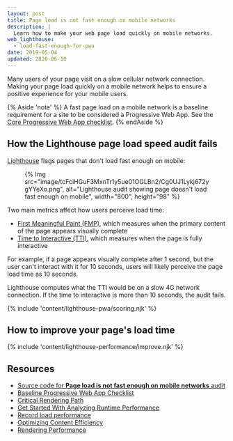 ```yaml
---
layout: post
title: Page load is not fast enough on mobile networks
description: |
  Learn how to make your web page load quickly on mobile networks.
web_lighthouse:
  - load-fast-enough-for-pwa
date: 2019-05-04
updated: 2020-06-10
---
```


Many users of your page visit on a slow cellular network connection.
Making your page load quickly on a mobile network
helps to ensure a positive experience for your mobile users.

{% Aside 'note' %}
A fast page load on a mobile network is a baseline requirement for a site
to be considered a Progressive Web App. See the
[Core Progressive Web App checklist](/pwa-checklist/#core).
{% endAside %}

## How the Lighthouse page load speed audit fails

[Lighthouse](https://developers.google.com/web/tools/lighthouse/)
flags pages that don't load fast enough on mobile:

<figure>
  {% Img src="image/tcFciHGuF3MxnTr1y5ue01OGLBn2/Cg0UJ1Lykj672ygYYeXo.png", alt="Lighthouse audit showing page doesn't load fast enough on mobile", width="800", height="98" %}
</figure>

Two main metrics affect how users perceive load time:

- [First Meaningful Paint (FMP)](/first-meaningful-paint), which measures when the primary content of the page appears visually complete
- [Time to Interactive (TTI)](/tti/), which measures when the page is fully interactive

For example, if a page appears visually complete after 1&nbsp;second,
but the user can't interact with it for 10&nbsp;seconds,
users will likely perceive the page load time as 10&nbsp;seconds.

Lighthouse computes what the TTI would be on a slow 4G network connection.
If the time to interactive is more than 10&nbsp;seconds, the audit fails.

{% include 'content/lighthouse-pwa/scoring.njk' %}

## How to improve your page's load time

{% include 'content/lighthouse-performance/improve.njk' %}

## Resources

- [Source code for **Page load is not fast enough on mobile networks** audit](https://github.com/GoogleChrome/lighthouse/blob/master/lighthouse-core/audits/load-fast-enough-for-pwa.js)
- [Baseline Progressive Web App Checklist](https://developers.google.com/web/progressive-web-apps/checklist#baseline)
- [Critical Rendering Path](https://developers.google.com/web/fundamentals/performance/critical-rendering-path/)
- [Get Started With Analyzing Runtime Performance](https://developer.chrome.com/docs/devtools/evaluate-performance/)
- [Record load performance](https://developer.chrome.com/docs/devtools/evaluate-performance/reference/#record-load)
- [Optimizing Content Efficiency](https://developers.google.com/web/fundamentals/performance/optimizing-content-efficiency/)
- [Rendering Performance](/rendering-performance/)
